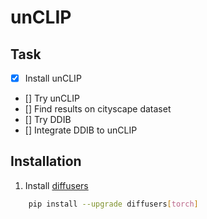 # unCLIP

## Task
- [x] Install unCLIP
- [] Try unCLIP
- [] Find results on cityscape dataset
- [] Try DDIB
- [] Integrate DDIB to unCLIP

## Installation

1. Install [diffusers](https://github.com/huggingface/diffusers?tab=readme-ov-file)

```bash
    pip install --upgrade diffusers[torch]
```
